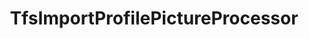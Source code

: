 ---
optionsClassName: TfsImportProfilePictureProcessorOptions
optionsClassFullName: MigrationTools.Processors.TfsImportProfilePictureProcessorOptions
configurationSamples:
- name: defaults
  description: 
  code: There are no defaults! Check the sample for options!
  sampleFor: MigrationTools.Processors.TfsImportProfilePictureProcessorOptions
- name: sample
  description: 
  code: There is no sample, but you can check the classic below for a general feel.
  sampleFor: MigrationTools.Processors.TfsImportProfilePictureProcessorOptions
- name: classic
  description: 
  code: >-
    {
      "$type": "TfsImportProfilePictureProcessorOptions",
      "Enabled": false,
      "SourceName": null,
      "TargetName": null
    }
  sampleFor: MigrationTools.Processors.TfsImportProfilePictureProcessorOptions
description: Downloads corporate images and updates TFS/Azure DevOps profiles
className: TfsImportProfilePictureProcessor
typeName: Processors
architecture: 
options:
- parameterName: Enabled
  type: Boolean
  description: If set to `true` then the processor will run. Set to `false` and the processor will not run.
  defaultValue: missing XML code comments
- parameterName: SourceName
  type: String
  description: missing XML code comments
  defaultValue: missing XML code comments
- parameterName: TargetName
  type: String
  description: missing XML code comments
  defaultValue: missing XML code comments
status: alpha
processingTarget: Profiles
classFile: /src/MigrationTools.Clients.TfsObjectModel/Processors/TfsImportProfilePictureProcessor.cs
optionsClassFile: /src/MigrationTools.Clients.TfsObjectModel/Processors/TfsImportProfilePictureProcessorOptions.cs

redirectFrom:
- /Reference/Processors/TfsImportProfilePictureProcessorOptions/
layout: reference
toc: true
permalink: /Reference/Processors/TfsImportProfilePictureProcessor/
title: TfsImportProfilePictureProcessor
categories:
- Processors
- 
topics:
- topic: notes
  path: /docs/Reference/Processors/TfsImportProfilePictureProcessor-notes.md
  exists: false
  markdown: ''
- topic: introduction
  path: /docs/Reference/Processors/TfsImportProfilePictureProcessor-introduction.md
  exists: false
  markdown: ''

---